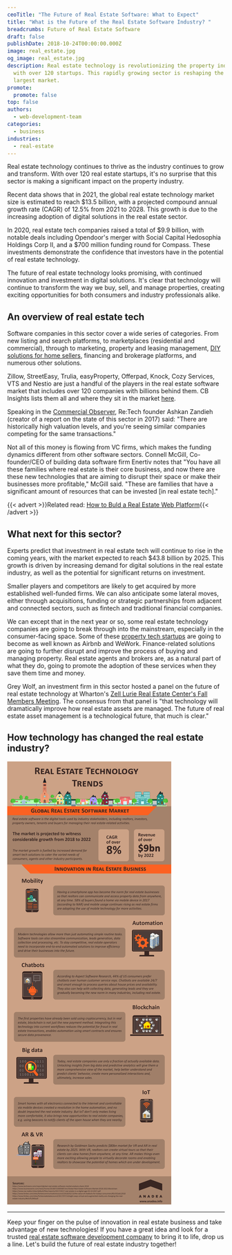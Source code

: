 ```yaml
---
ceoTitle: "The Future of Real Estate Software: What to Expect"
title: "What is the Future of the Real Estate Software Industry? "
breadcrumbs: Future of Real Estate Software
draft: false
publishDate: 2018-10-24T00:00:00.000Z
image: real_estate.jpg
og_image: real_estate.jpg
description: Real estate technology is revolutionizing the property industry,
  with over 120 startups. This rapidly growing sector is reshaping the world's
  largest market.
promote:
  promote: false
top: false
authors:
  - web-development-team
categories:
  - business
industries:
  - real-estate
---
```

Real estate technology continues to thrive as the industry continues to grow and transform. With over 120 real estate startups, it's no surprise that this sector is making a significant impact on the property industry.

Recent data shows that in 2021, the global real estate technology market size is estimated to reach $13.5 billion, with a projected compound annual growth rate (CAGR) of 12.5% from 2021 to 2028. This growth is due to the increasing adoption of digital solutions in the real estate sector.

In 2020, real estate tech companies raised a total of $9.9 billion, with notable deals including Opendoor's merger with Social Capital Hedosophia Holdings Corp II, and a $700 million funding round for Compass. These investments demonstrate the confidence that investors have in the potential of real estate technology.

The future of real estate technology looks promising, with continued innovation and investment in digital solutions. It's clear that technology will continue to transform the way we buy, sell, and manage properties, creating exciting opportunities for both consumers and industry professionals alike.

## An overview of real estate tech

Software companies in this sector cover a wide series of categories. From new listing and search platforms, to marketplaces (residential and commercial), through to marketing, property and leasing management, [DIY solutions for home sellers](https://anadea.info/projects/listingdoor), financing and brokerage platforms, and numerous other solutions.

Zillow, StreetEasy, Trulia, easyProperty, Offerpad, Knock, Cozy Services, VTS and Nestio are just a handful of the players in the real estate software market that includes over 120 companies with billions behind them. CB Insights lists them all and where they sit in the market <a href="https://www.cbinsights.com/research/real-estate-tech-startup-market-map-early-stage/" target="_blank">here</a>.

Speaking in the <a href="https://commercialobserver.com/2018/01/vc-funding-in-real-estate-tech-leaped-to-12-6b-in-2017-report/" target="_blank">Commercial Observer</a>, Re:Tech founder Ashkan Zandieh (creator of a report on the state of this sector in 2017) said: "There are historically high valuation levels, and you're seeing similar companies competing for the same transactions."

Not all of this money is flowing from VC firms, which makes the funding dynamics different from other software sectors. Connell McGill, Co-founder/CEO of building data software firm Enertiv notes that "You have all these families where real estate is their core business, and now there are these new technologies that are aiming to disrupt their space or make their businesses more profitable," McGill said. "These are families that have a significant amount of resources that can be invested [in real estate tech]."

{{< advert >}}Related read: [How to Buld a Real Estate Web Platform](https://anadea.info/blog/how-to-create-a-real-estate-web-platform){{< /advert >}}

## What next for this sector?

Experts predict that investment in real estate tech will continue to rise in the coming years, with the market expected to reach $43.8 billion by 2025. This growth is driven by increasing demand for digital solutions in the real estate industry, as well as the potential for significant returns on investment.

Smaller players and competitors are likely to get acquired by more established well-funded firms. We can also anticipate some lateral moves, either through acquisitions, funding or strategic partnerships from adjacent and connected sectors, such as fintech and traditional financial companies.

We can except that in the next year or so, some real estate technology companies are going to break through into the mainstream, especially in the consumer-facing space. Some of these <a href="https://anadea.info/blog/disrupt-like-zillow-transforming-the-real-estate-industry" target="_blank">property tech startups</a> are going to become as well known as Airbnb and WeWork. Finance-related solutions are going to further disrupt and improve the process of buying and managing property. Real estate agents and brokers are, as a natural part of what they do, going to promote the adoption of these services when they save them time and money.

Grey Wolf, an investment firm in this sector hosted a panel on the future of real estate technology at Wharton's <a href="https://brendanfwallace.medium.com/how-technology-is-changing-the-landscape-of-commercial-real-estate-leasing-operations-and-528896c39fff" target="_blank">Zell Lurie Real Estate Center's Fall Members Meeting</a>. The consensus from that panel is "that technology will dramatically improve how real estate assets are managed. The future of real estate asset management is a technological future, that much is clear."

## How technology has changed the real estate industry?

![Infographic: Real Estate Technology Trends](Real-estate-tech-trends.png)

---

Keep your finger on the pulse of innovation in real estate business and take advantage of new technologies! If you have a great idea and look for a trusted [real estate software development company](https://anadea.info/solutions/real-estate-software) to bring it to life, drop us a line. Let's build the future of real estate industry together!
